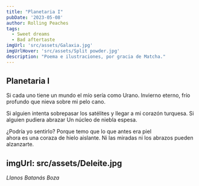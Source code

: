```yaml
---
title: "Planetaria I"
pubDate: '2023-05-08'
author: Rolling Peaches
tags:
  - Sweet dreams
  - Bad aftertaste
imgUrl: 'src/assets/Galaxia.jpg'
imgUrlHover: 'src/assets/Split powder.jpg'
description: "Poema e ilustraciones, por gracia de Matcha."
---
```


## Planetaria I

Si cada uno tiene un mundo 
el mío sería como Urano.
Invierno eterno, frío profundo 
que nieva sobre mi pelo cano.

Si alguien intenta sobrepasar los satélites
y llegar a mi corazón turquesa.
Si alguien pudiera abrazar
Un núcleo de niebla espesa.

¿Podría yo sentirlo? 
Porque temo que lo que antes era piel  
ahora es una coraza de hielo aislante.
Ni las miradas ni los abrazos pueden alzanzarte.

imgUrl: src/assets/Deleite.jpg
---

*Llanos Batanás Boza*
